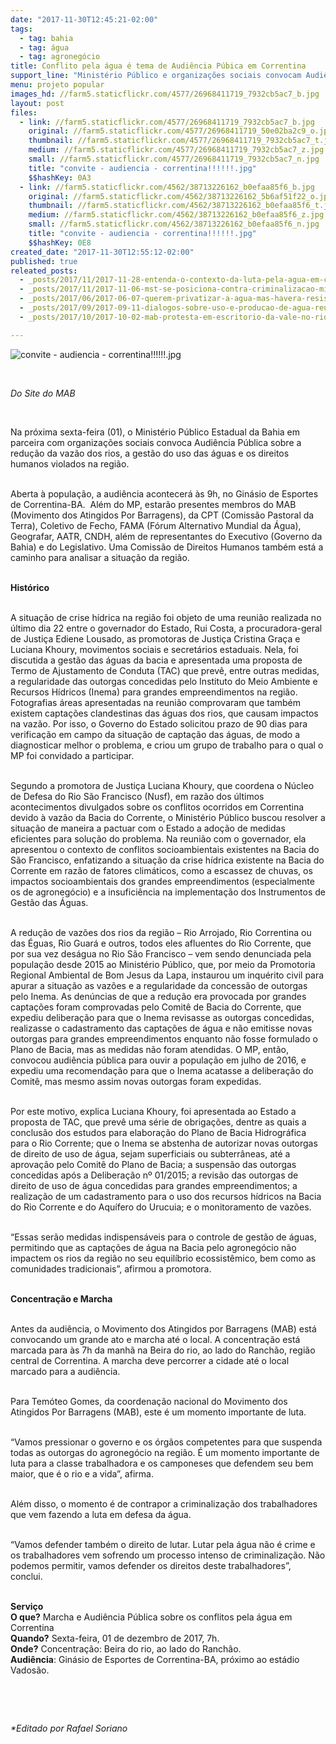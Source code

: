```yaml
---
date: "2017-11-30T12:45:21-02:00"
tags:
  - tag: bahia
  - tag: água
  - tag: agronegócio
title: Conflito pela água é tema de Audiência Púbica em Correntina
support_line: "Ministério Público e organizações sociais convocam Audiência Pública sobre os conflitos pela água em Correntina, movimentos também realizarão uma marcha na região central da cidade."
menu: projeto popular
images_hd: //farm5.staticflickr.com/4577/26968411719_7932cb5ac7_b.jpg
layout: post
files:
  - link: //farm5.staticflickr.com/4577/26968411719_7932cb5ac7_b.jpg
    original: //farm5.staticflickr.com/4577/26968411719_50e02ba2c9_o.jpg
    thumbnail: //farm5.staticflickr.com/4577/26968411719_7932cb5ac7_t.jpg
    medium: //farm5.staticflickr.com/4577/26968411719_7932cb5ac7_z.jpg
    small: //farm5.staticflickr.com/4577/26968411719_7932cb5ac7_n.jpg
    title: "convite - audiencia - correntina!!!!!!.jpg"
    $$hashKey: 0A3
  - link: //farm5.staticflickr.com/4562/38713226162_b0efaa85f6_b.jpg
    original: //farm5.staticflickr.com/4562/38713226162_5b6af51f22_o.jpg
    thumbnail: //farm5.staticflickr.com/4562/38713226162_b0efaa85f6_t.jpg
    medium: //farm5.staticflickr.com/4562/38713226162_b0efaa85f6_z.jpg
    small: //farm5.staticflickr.com/4562/38713226162_b0efaa85f6_n.jpg
    title: "convite - audiencia - correntina!!!!!!.jpg"
    $$hashKey: 0E8
created_date: "2017-11-30T12:55:12-02:00"
published: true
releated_posts:
  - _posts/2017/11/2017-11-28-entenda-o-contexto-da-luta-pela-agua-em-correntina-ba.md
  - _posts/2017/11/2017-11-06-mst-se-posiciona-contra-criminalizacao-midiatica-e-pela-defesa-dos-territorios-em-correntina-ba.md
  - _posts/2017/06/2017-06-07-querem-privatizar-a-agua-mas-havera-resistencia.md
  - _posts/2017/09/2017-09-11-dialogos-sobre-uso-e-producao-de-agua-reunem-experiencias-distintas-para-analisar-a-atual-crise-hidrica.md
  - _posts/2017/10/2017-10-02-mab-protesta-em-escritorio-da-vale-no-rio-de-janeiro.md

---
```

<p><img alt="convite - audiencia - correntina!!!!!!.jpg" src="//farm5.staticflickr.com/4562/38713226162_b0efaa85f6_b.jpg" /></p>

<p>&nbsp;</p>

<p><em>Do Site do MAB</em></p>

<p>&nbsp;</p>

<p>Na pr&oacute;xima sexta-feira (01), o Minist&eacute;rio P&uacute;blico Estadual da Bahia em parceira com organiza&ccedil;&otilde;es sociais convoca Audi&ecirc;ncia P&uacute;blica sobre a redu&ccedil;&atilde;o da vaz&atilde;o dos rios, a gest&atilde;o do uso das &aacute;guas e os direitos humanos violados na regi&atilde;o.</p>

<p><br />
Aberta &agrave; popula&ccedil;&atilde;o, a audi&ecirc;ncia acontecer&aacute; &agrave;s 9h, no Gin&aacute;sio de Esportes de Correntina-BA.&nbsp; Al&eacute;m do MP, estar&atilde;o presentes membros do MAB (Movimento dos Atingidos Por Barragens), da CPT (Comiss&atilde;o Pastoral da Terra), Coletivo de Fecho, FAMA (F&oacute;rum Alternativo Mundial da &Aacute;gua), Geografar, AATR, CNDH, al&eacute;m de representantes do Executivo (Governo da Bahia) e do Legislativo. Uma Comiss&atilde;o de Direitos Humanos tamb&eacute;m est&aacute; a caminho para analisar a situa&ccedil;&atilde;o da regi&atilde;o.</p>

<p><br />
<strong>Hist&oacute;rico</strong></p>

<p><br />
A situa&ccedil;&atilde;o de crise h&iacute;drica na regi&atilde;o foi objeto de uma reuni&atilde;o realizada no &uacute;ltimo dia 22 entre o governador do Estado, Rui Costa, a procuradora-geral de Justi&ccedil;a Ediene Lousado, as promotoras de Justi&ccedil;a Cristina Gra&ccedil;a e Luciana Khoury, movimentos sociais e secret&aacute;rios estaduais. Nela, foi discutida a gest&atilde;o das &aacute;guas da bacia e apresentada uma proposta de Termo de Ajustamento de Conduta (TAC) que prev&ecirc;, entre outras medidas, a regularidade das outorgas concedidas pelo Instituto do Meio Ambiente e Recursos H&iacute;dricos (Inema) para grandes empreendimentos na regi&atilde;o. Fotografias &aacute;reas apresentadas na reuni&atilde;o comprovaram que tamb&eacute;m existem capta&ccedil;&otilde;es clandestinas das &aacute;guas dos rios, que causam impactos na vaz&atilde;o. Por isso, o Governo do Estado solicitou prazo de 90 dias para verifica&ccedil;&atilde;o em campo da situa&ccedil;&atilde;o de capta&ccedil;&atilde;o das &aacute;guas, de modo a diagnosticar melhor o problema, e criou um grupo de trabalho para o qual o MP foi convidado a participar.</p>

<p><br />
Segundo a promotora de Justi&ccedil;a Luciana Khoury, que coordena o N&uacute;cleo de Defesa do Rio S&atilde;o Francisco (Nusf), em raz&atilde;o dos &uacute;ltimos acontecimentos divulgados sobre os conflitos ocorridos em Correntina devido &agrave; vaz&atilde;o da Bacia do Corrente, o Minist&eacute;rio P&uacute;blico buscou resolver a situa&ccedil;&atilde;o de maneira a pactuar com o Estado a ado&ccedil;&atilde;o de medidas eficientes para solu&ccedil;&atilde;o do problema. Na reuni&atilde;o com o governador, ela apresentou o contexto de conflitos socioambientais existentes na Bacia do S&atilde;o Francisco, enfatizando a situa&ccedil;&atilde;o da crise h&iacute;drica existente na Bacia do Corrente em raz&atilde;o de fatores clim&aacute;ticos, como a escassez de chuvas, os impactos socioambientais dos grandes empreendimentos (especialmente os de agroneg&oacute;cio) e a insufici&ecirc;ncia na implementa&ccedil;&atilde;o dos Instrumentos de Gest&atilde;o das &Aacute;guas.</p>

<p><br />
A redu&ccedil;&atilde;o de vaz&otilde;es dos rios da regi&atilde;o &ndash; Rio Arrojado, Rio Correntina ou das &Eacute;guas, Rio Guar&aacute; e outros, todos eles afluentes do Rio Corrente, que por sua vez des&aacute;gua no Rio S&atilde;o Francisco &ndash; vem sendo denunciada pela popula&ccedil;&atilde;o desde 2015 ao Minist&eacute;rio P&uacute;blico, que, por meio da Promotoria Regional Ambiental de Bom Jesus da Lapa, instaurou um inqu&eacute;rito civil para apurar a situa&ccedil;&atilde;o as vaz&otilde;es e a regularidade da concess&atilde;o de outorgas pelo Inema. As den&uacute;ncias de que a redu&ccedil;&atilde;o era provocada por grandes capta&ccedil;&otilde;es foram comprovadas pelo Comit&ecirc; de Bacia do Corrente, que expediu delibera&ccedil;&atilde;o para que o Inema revisasse as outorgas concedidas, realizasse o cadastramento das capta&ccedil;&otilde;es de &aacute;gua e n&atilde;o emitisse novas outorgas para grandes empreendimentos enquanto n&atilde;o fosse formulado o Plano de Bacia, mas as medidas n&atilde;o foram atendidas. O MP, ent&atilde;o, convocou audi&ecirc;ncia p&uacute;blica para ouvir a popula&ccedil;&atilde;o em julho de 2016, e expediu uma recomenda&ccedil;&atilde;o para que o Inema acatasse a delibera&ccedil;&atilde;o do Comit&ecirc;, mas mesmo assim novas outorgas foram expedidas.</p>

<p><br />
Por este motivo, explica Luciana Khoury, foi apresentada ao Estado a proposta de TAC, que prev&ecirc; uma s&eacute;rie de obriga&ccedil;&otilde;es, dentre as quais a conclus&atilde;o dos estudos para elabora&ccedil;&atilde;o do Plano de Bacia Hidrogr&aacute;fica para o Rio Corrente; que o Inema se abstenha de autorizar novas outorgas de direito de uso de &aacute;gua, sejam superficiais ou subterr&acirc;neas, at&eacute; a aprova&ccedil;&atilde;o pelo Comit&ecirc; do Plano de Bacia; a suspens&atilde;o das outorgas concedidas ap&oacute;s a Delibera&ccedil;&atilde;o n&ordm; 01/2015; a revis&atilde;o das outorgas de direito de uso de &aacute;gua concedidas para grandes empreendimentos; a realiza&ccedil;&atilde;o de um cadastramento para o uso dos recursos h&iacute;dricos na Bacia do Rio Corrente e do Aqu&iacute;fero do Urucuia; e o monitoramento de vaz&otilde;es.</p>

<p><br />
&ldquo;Essas ser&atilde;o medidas indispens&aacute;veis para o controle de gest&atilde;o de &aacute;guas, permitindo que as capta&ccedil;&otilde;es de &aacute;gua na Bacia pelo agroneg&oacute;cio n&atilde;o impactem os rios da regi&atilde;o no seu equil&iacute;brio ecossist&ecirc;mico, bem como as comunidades tradicionais&rdquo;, afirmou a promotora.</p>

<p><br />
<strong>Concentra&ccedil;&atilde;o e Marcha</strong></p>

<p><br />
Antes da audi&ecirc;ncia, o Movimento dos Atingidos por Barragens (MAB) est&aacute; convocando um grande ato e marcha at&eacute; o local. A concentra&ccedil;&atilde;o est&aacute; marcada para &agrave;s 7h da manh&atilde; na Beira do rio, ao lado do Ranch&atilde;o, regi&atilde;o central de Correntina. A marcha deve percorrer a cidade at&eacute; o local marcado para a audi&ecirc;ncia.</p>

<p><br />
Para Tem&oacute;teo Gomes, da coordena&ccedil;&atilde;o nacional do Movimento dos Atingidos Por Barragens (MAB), este &eacute; um momento importante de luta.</p>

<p><br />
&ldquo;Vamos pressionar o governo e os &oacute;rg&atilde;os competentes para que suspenda todas as outorgas do agroneg&oacute;cio na regi&atilde;o. &Eacute; um momento importante de luta para a classe trabalhadora e os camponeses que defendem seu bem maior, que &eacute; o rio e a vida&rdquo;, afirma.</p>

<p><br />
Al&eacute;m disso, o momento &eacute; de contrapor a criminaliza&ccedil;&atilde;o dos trabalhadores que vem fazendo a luta em defesa da &aacute;gua.</p>

<p><br />
&ldquo;Vamos defender tamb&eacute;m o direito de lutar. Lutar pela &aacute;gua n&atilde;o &eacute; crime e os trabalhadores vem sofrendo um processo intenso de criminaliza&ccedil;&atilde;o. N&atilde;o podemos permitir, vamos defender os direitos deste trabalhadores&rdquo;, conclui.<br />
&nbsp;</p>

<p><strong>Servi&ccedil;o</strong><br />
<strong>O que?</strong> Marcha e Audi&ecirc;ncia P&uacute;blica sobre os conflitos pela &aacute;gua em Correntina<br />
<strong>Quando?</strong> Sexta-feira, 01 de dezembro de 2017, 7h.<br />
<strong>Onde?</strong> Concentra&ccedil;&atilde;o: Beira do rio, ao lado do Ranch&atilde;o.<br />
<strong>Audi&ecirc;ncia</strong>: Gin&aacute;sio de Esportes de Correntina-BA, pr&oacute;ximo ao est&aacute;dio Vados&atilde;o.</p>

<p>&nbsp;</p>

<p>&nbsp;</p>

<p><em>*Editado por Rafael Soriano</em></p>
